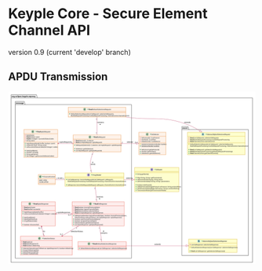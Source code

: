 # Keyple Core - Secure Element Channel API
version 0.9 (current 'develop' branch)

## APDU Transmission
![APDU Transmission v0.8](img/KeypleCore_SeChannel_ClassDiag_ReaderMessage_0_9_0.svg)
